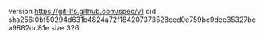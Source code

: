 version https://git-lfs.github.com/spec/v1
oid sha256:0bf50294d631b4824a72f184207373528ced0e759bc9dee35327bca9882dd81e
size 326
